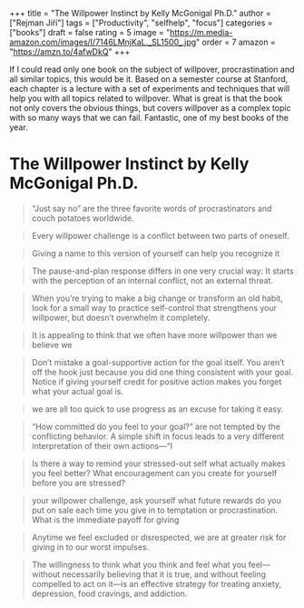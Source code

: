 +++
title = "The Willpower Instinct by Kelly McGonigal Ph.D."
author = ["Rejman Jiří"]
tags = ["Productivity", "selfhelp", "focus"]
categories = ["books"]
draft = false
rating = 5
image = "https://m.media-amazon.com/images/I/7146LMnjKaL._SL1500_.jpg"
order = 7
amazon = "https://amzn.to/4afwDkQ"
+++

If I could read only one book on the subject of willpover, procrastination and all similar topics, this would be it. Based on a semester course at Stanford, each chapter is a lecture with a set of experiments and techniques that will help you with all topics related to willpover. What is great is that the book not only covers the obvious things, but covers willpover as a complex topic with so many ways that we can fail. Fantastic, one of my best books of the year.

<!--more-->

# The Willpower Instinct by Kelly McGonigal Ph.D.

> “Just say no” are the three favorite words of procrastinators and couch potatoes worldwide.

> Every willpower challenge is a conflict between two parts of oneself.


> Giving a name to this version of yourself can help you recognize it

> The pause-and-plan response differs in one very crucial way: It starts with the perception of an internal conflict, not an external threat.


> When you’re trying to make a big change or transform an old habit, look for a small way to practice self-control that strengthens your willpower, but doesn’t overwhelm it completely.

> It is appealing to think that we often have more willpower than we believe we

> Don’t mistake a goal-supportive action for the goal itself. You aren’t off the hook just because you did one thing consistent with your goal. Notice if giving yourself credit for positive action makes you forget what your actual goal is.

> we are all too quick to use progress as an excuse for taking it easy.

> “How committed do you feel to your goal?” are not tempted by the conflicting behavior. A simple shift in focus leads to a very different interpretation of their own actions—“I

> Is there a way to remind your stressed-out self what actually makes you feel better? What encouragement can you create for yourself before you are stressed?

> your willpower challenge, ask yourself what future rewards do you put on sale each time you give in to temptation or procrastination. What is the immediate payoff for giving

> Anytime we feel excluded or disrespected, we are at greater risk for giving in to our worst impulses.

> The willingness to think what you think and feel what you feel—without necessarily believing that it is true, and without feeling compelled to act on it—is an effective strategy for treating anxiety, depression, food cravings, and addiction.
